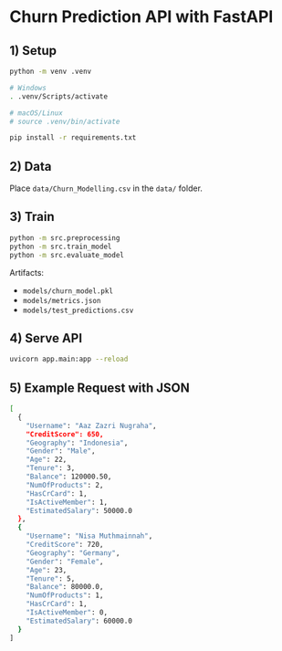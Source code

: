 # Churn Prediction API with FastAPI

## 1) Setup

```bash
python -m venv .venv

# Windows
. .venv/Scripts/activate

# macOS/Linux
# source .venv/bin/activate

pip install -r requirements.txt
````

## 2) Data

Place `data/Churn_Modelling.csv` in the `data/` folder.

## 3) Train

```bash
python -m src.preprocessing
python -m src.train_model
python -m src.evaluate_model
```

Artifacts:

- `models/churn_model.pkl`
- `models/metrics.json`
- `models/test_predictions.csv`

## 4) Serve API

```bash
uvicorn app.main:app --reload
```

## 5) Example Request with JSON

```bash
[
  {
    "Username": "Aaz Zazri Nugraha",
    "CreditScore": 650,
    "Geography": "Indonesia",
    "Gender": "Male",
    "Age": 22,
    "Tenure": 3,
    "Balance": 120000.50,
    "NumOfProducts": 2,
    "HasCrCard": 1,
    "IsActiveMember": 1,
    "EstimatedSalary": 50000.0
  },
  {
    "Username": "Nisa Muthmainnah",
    "CreditScore": 720,
    "Geography": "Germany",
    "Gender": "Female",
    "Age": 23,
    "Tenure": 5,
    "Balance": 80000.0,
    "NumOfProducts": 1,
    "HasCrCard": 1,
    "IsActiveMember": 0,
    "EstimatedSalary": 60000.0
  }
]
```
